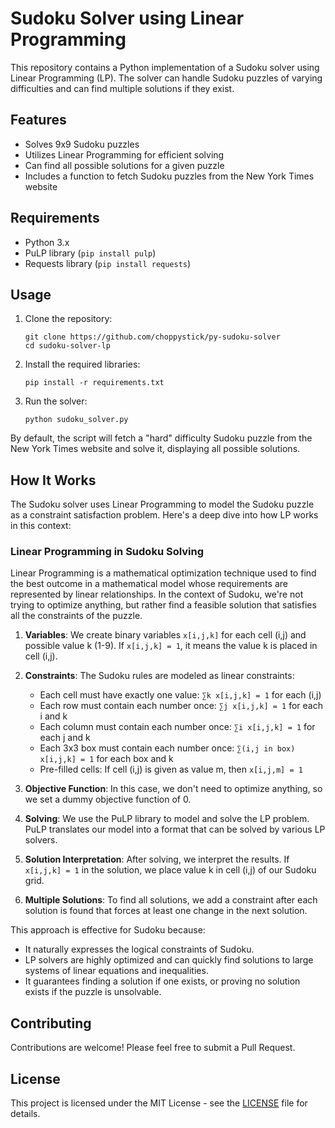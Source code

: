 # Sudoku Solver using Linear Programming

This repository contains a Python implementation of a Sudoku solver using Linear Programming (LP). The solver can handle Sudoku puzzles of varying difficulties and can find multiple solutions if they exist.

## Features

- Solves 9x9 Sudoku puzzles
- Utilizes Linear Programming for efficient solving
- Can find all possible solutions for a given puzzle
- Includes a function to fetch Sudoku puzzles from the New York Times website

## Requirements

- Python 3.x
- PuLP library (`pip install pulp`)
- Requests library (`pip install requests`)

## Usage

1. Clone the repository:
   ```
   git clone https://github.com/choppystick/py-sudoku-solver
   cd sudoku-solver-lp
   ```

2. Install the required libraries:
   ```
   pip install -r requirements.txt
   ```

3. Run the solver:
   ```
   python sudoku_solver.py
   ```

By default, the script will fetch a "hard" difficulty Sudoku puzzle from the New York Times website and solve it, displaying all possible solutions.

## How It Works

The Sudoku solver uses Linear Programming to model the Sudoku puzzle as a constraint satisfaction problem. Here's a deep dive into how LP works in this context:

### Linear Programming in Sudoku Solving

Linear Programming is a mathematical optimization technique used to find the best outcome in a mathematical model whose requirements are represented by linear relationships. In the context of Sudoku, we're not trying to optimize anything, but rather find a feasible solution that satisfies all the constraints of the puzzle.

1. **Variables**: We create binary variables `x[i,j,k]` for each cell (i,j) and possible value k (1-9). If `x[i,j,k] = 1`, it means the value k is placed in cell (i,j).

2. **Constraints**: The Sudoku rules are modeled as linear constraints:
   - Each cell must have exactly one value: `∑k x[i,j,k] = 1` for each (i,j)
   - Each row must contain each number once: `∑j x[i,j,k] = 1` for each i and k
   - Each column must contain each number once: `∑i x[i,j,k] = 1` for each j and k
   - Each 3x3 box must contain each number once: `∑(i,j in box) x[i,j,k] = 1` for each box and k
   - Pre-filled cells: If cell (i,j) is given as value m, then `x[i,j,m] = 1`

3. **Objective Function**: In this case, we don't need to optimize anything, so we set a dummy objective function of 0.

4. **Solving**: We use the PuLP library to model and solve the LP problem. PuLP translates our model into a format that can be solved by various LP solvers.

5. **Solution Interpretation**: After solving, we interpret the results. If `x[i,j,k] = 1` in the solution, we place value k in cell (i,j) of our Sudoku grid.

6. **Multiple Solutions**: To find all solutions, we add a constraint after each solution is found that forces at least one change in the next solution.

This approach is effective for Sudoku because:
- It naturally expresses the logical constraints of Sudoku.
- LP solvers are highly optimized and can quickly find solutions to large systems of linear equations and inequalities.
- It guarantees finding a solution if one exists, or proving no solution exists if the puzzle is unsolvable.

## Contributing

Contributions are welcome! Please feel free to submit a Pull Request.

## License

This project is licensed under the MIT License - see the [LICENSE](LICENSE) file for details.
